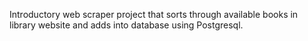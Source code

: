 Introductory web scraper project that sorts through available books in library website and adds into database using Postgresql.
